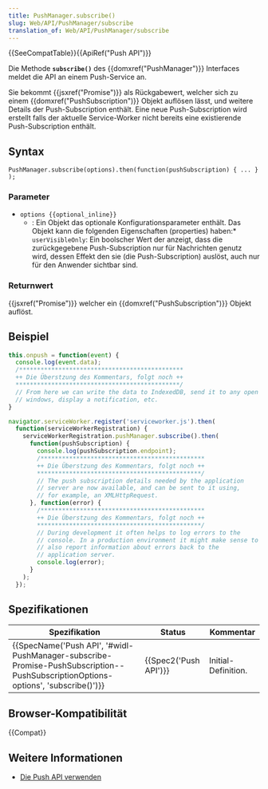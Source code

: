 ```yaml
---
title: PushManager.subscribe()
slug: Web/API/PushManager/subscribe
translation_of: Web/API/PushManager/subscribe
---
```

{{SeeCompatTable}}{{ApiRef("Push API")}}

Die Methode **`subscribe()`** des {{domxref("PushManager")}} Interfaces meldet die API an einem Push-Service an.

Sie bekommt {{jsxref("Promise")}} als Rückgabewert, welcher sich zu einem {{domxref("PushSubscription")}} Objekt auflösen lässt, und weitere Details der Push-Subscription enthält. Eine neue Push-Subscription wird erstellt falls der aktuelle Service-Worker nicht bereits eine existierende Push-Subscription enthält.

## Syntax

    ​PushManager.subscribe(options).then(function(pushSubscription) { ... } );

### Parameter

- `options {{optional_inline}}`
  - : Ein Objekt das optionale Konfigurationsparameter enthält. Das Objekt kann die folgenden Eigenschaften (properties) haben:\* `userVisibleOnly`: Ein boolscher Wert der anzeigt, dass die zurückgegebene Push-Subscription nur für Nachrichten genutz wird, dessen Effekt den sie (die Push-Subscription) auslöst, auch nur für den Anwender sichtbar sind.

### Returnwert

{{jsxref("Promise")}} welcher ein {{domxref("PushSubscription")}} Objekt auflöst.

## Beispiel

```js
this.onpush = function(event) {
  console.log(event.data);
  /**********************************************
  ++ Die Überstzung des Kommentars, folgt noch ++
  **********************************************/
  // From here we can write the data to IndexedDB, send it to any open
  // windows, display a notification, etc.
}

navigator.serviceWorker.register('serviceworker.js').then(
  function(serviceWorkerRegistration) {
    serviceWorkerRegistration.pushManager.subscribe().then(
      function(pushSubscription) {
        console.log(pushSubscription.endpoint);
        /**********************************************
        ++ Die Überstzung des Kommentars, folgt noch ++
        **********************************************/
        // The push subscription details needed by the application
        // server are now available, and can be sent to it using,
        // for example, an XMLHttpRequest.
      }, function(error) {
        /**********************************************
        ++ Die Überstzung des Kommentars, folgt noch ++
        **********************************************/
        // During development it often helps to log errors to the
        // console. In a production environment it might make sense to
        // also report information about errors back to the
        // application server.
        console.log(error);
      }
    );
  });
```

## Spezifikationen

| Spezifikation                                                                                                                                                                | Status                       | Kommentar           |
| ---------------------------------------------------------------------------------------------------------------------------------------------------------------------------- | ---------------------------- | ------------------- |
| {{SpecName('Push API', '#widl-PushManager-subscribe-Promise-PushSubscription--PushSubscriptionOptions-options', 'subscribe()')}} | {{Spec2('Push API')}} | Initial-Definition. |

## Browser-Kompatibilität

{{Compat}}

## Weitere Informationen

- [Die Push API verwenden](/de/docs/Web/API/Push_API/Using_the_Push_API)
